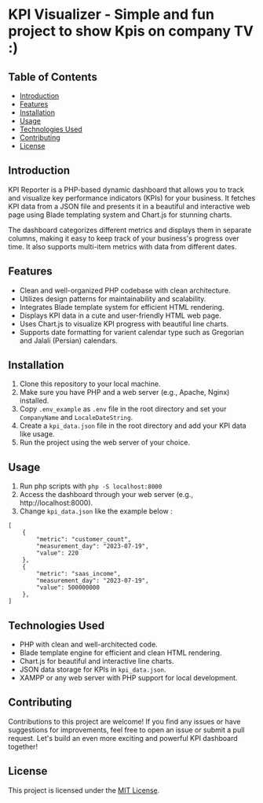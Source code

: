 # KPI Visualizer - Simple and fun project to show Kpis on company TV :)

## Table of Contents
- [Introduction](#introduction)
- [Features](#features)
- [Installation](#installation)
- [Usage](#usage)
- [Technologies Used](#technologies-used)
- [Contributing](#contributing)
- [License](#license)

## Introduction

KPI Reporter is a PHP-based dynamic dashboard that allows you to track and visualize key performance indicators (KPIs) for your business. It fetches KPI data from a JSON file and presents it in a beautiful and interactive web page using Blade templating system and Chart.js for stunning charts.

The dashboard categorizes different metrics and displays them in separate columns, making it easy to keep track of your business's progress over time. It also supports multi-item metrics with data from different dates.

## Features

- Clean and well-organized PHP codebase with clean architecture.
- Utilizes design patterns for maintainability and scalability.
- Integrates Blade template system for efficient HTML rendering.
- Displays KPI data in a cute and user-friendly HTML web page.
- Uses Chart.js to visualize KPI progress with beautiful line charts.
- Supports date formatting for varient calendar type such as Gregorian and Jalali (Persian) calendars.

## Installation

1. Clone this repository to your local machine.
2. Make sure you have PHP and a web server (e.g., Apache, Nginx) installed.
3. Copy `.env_example` as `.env` file in the root directory and set your `CompanyName` and `LocaleDateString`.
4. Create a `kpi_data.json` file in the root directory and add your KPI data like usage.
5. Run the project using the web server of your choice.

## Usage

1. Run php scripts with `php -S localhost:8000`
2. Access the dashboard through your web server (e.g., http://localhost:8000).
3. Change `kpi_data.json` like the example below :
```
[
    {
        "metric": "customer_count",
        "measurement_day": "2023-07-19",
        "value": 220
    },
    {
        "metric": "saas_income",
        "measurement_day": "2023-07-19",
        "value": 500000000
    },
]
```

## Technologies Used

- PHP with clean and well-architected code.
- Blade template engine for efficient and clean HTML rendering.
- Chart.js for beautiful and interactive line charts.
- JSON data storage for KPIs in `kpi_data.json`.
- XAMPP or any web server with PHP support for local development.

## Contributing

Contributions to this project are welcome! If you find any issues or have suggestions for improvements, feel free to open an issue or submit a pull request. Let's build an even more exciting and powerful KPI dashboard together!

## License

This project is licensed under the [MIT License](LICENSE.md).

